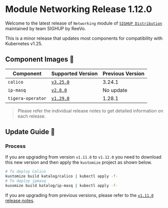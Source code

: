 # Module Networking Release 1.12.0

Welcome to the latest release of `Networking` module of [`SIGHUP Distribution`](https://github.com/sighupio/distribution) maintained by team SIGHUP by ReeVo.

This is a minor release that updates most components for compatibility with Kubernetes v1.25.

## Component Images 🚢

| Component         | Supported Version                                                                | Previous Version |
| ----------------- | -------------------------------------------------------------------------------- | ---------------- |
| `calico`          | [`v3.25.0`](https://projectcalico.docs.tigera.io/archive/v3.25/release-notes/)   | 3.24.1           |
| `ip-masq`         | [`v2.8.0`](https://github.com/kubernetes-sigs/ip-masq-agent/releases/tag/v2.5.0) | No update        |
| `tigera-operator` | [`v1.29.0`](https://github.com/tigera/operator/releases/tag/v1.29.0)             | 1.28.1           |

> Please refer the individual release notes to get detailed information on each release.

## Update Guide 🦮

### Process

If you are upgrading from version `v1.11.0` to `v1.12.0` you need to download this new version and then apply the `kustomize` project as shown below.

```bash
# To deploy Calico
kustomize build katalog/calico | kubectl apply -f-
# To deploy ipmasq
kusomize build katalog/ip-masq | kubectl apply -f-
```

If you are upgrading from previous versions, please refer to the [`v1.11.0` release notes](https://github.com/sighupio/module-networking/releases/tag/v1.11.0).
